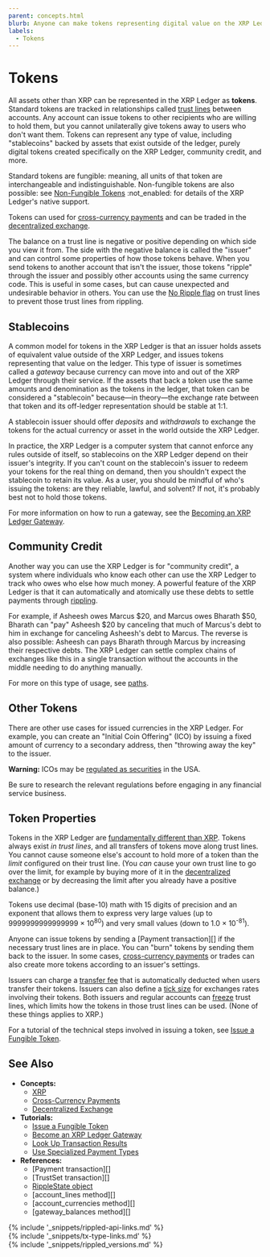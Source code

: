 ```yaml
---
parent: concepts.html
blurb: Anyone can make tokens representing digital value on the XRP Ledger.
labels:
  - Tokens
---
```

# Tokens

All assets other than XRP can be represented in the XRP Ledger as **tokens**. Standard tokens are tracked in relationships called [trust lines](trust-lines-and-issuing) between accounts. Any account can issue tokens to other recipients who are willing to hold them, but you cannot unilaterally give tokens away to users who don't want them. Tokens can represent any type of value, including "stablecoins" backed by assets that exist outside of the ledger, purely digital tokens created specifically on the XRP Ledger, community credit, and more.

Standard tokens are fungible: meaning, all units of that token are interchangeable and indistinguishable. Non-fungible tokens are also possible: see [Non-Fungible Tokens](non-fungible-tokens.html) :not_enabled: for details of the XRP Ledger's native support.

Tokens can used for [cross-currency payments](cross-currency-payments.html) and can be traded in the [decentralized exchange](decentralized-exchange.html).

The balance on a trust line is negative or positive depending on which side you view it from. The side with the negative balance is called the "issuer" and can control some properties of how those tokens behave. When you send tokens to another account that isn't the issuer, those tokens "ripple" through the issuer and possibly other accounts using the same currency code. This is useful in some cases, but can cause unexpected and undesirable behavior in others. You can use the [No Ripple flag](rippling.html) on trust lines to prevent those trust lines from rippling.


## Stablecoins

A common model for tokens in the XRP Ledger is that an issuer holds assets of equivalent value outside of the XRP Ledger, and issues tokens representing that value on the ledger. This type of issuer is sometimes called a _gateway_ because currency can move into and out of the XRP Ledger through their service. If the assets that back a token use the same amounts and denomination as the tokens in the ledger, that token can be considered a "stablecoin" because—in theory—the exchange rate between that token and its off-ledger representation should be stable at 1:1.

A stablecoin issuer should offer _deposits_ and _withdrawals_ to exchange the tokens for the actual currency or asset in the world outside the XRP Ledger.

In practice, the XRP Ledger is a computer system that cannot enforce any rules outside of itself, so stablecoins on the XRP Ledger depend on their issuer's integrity. If you can't count on the stablecoin's issuer to redeem your tokens for the real thing on demand, then you shouldn't expect the stablecoin to retain its value. As a user, you should be mindful of who's issuing the tokens: are they reliable, lawful, and solvent? If not, it's probably best not to hold those tokens.

For more information on how to run a gateway, see the [Becoming an XRP Ledger Gateway](become-an-xrp-ledger-gateway.html).


## Community Credit

Another way you can use the XRP Ledger is for "community credit", a system where individuals who know each other can use the XRP Ledger to track who owes who else how much money. A powerful feature of the XRP Ledger is that it can automatically and atomically use these debts to settle payments through [rippling](rippling.html).

For example, if Asheesh owes Marcus $20, and Marcus owes Bharath $50, Bharath can "pay" Asheesh $20 by canceling that much of Marcus's debt to him in exchange for canceling Asheesh's debt to Marcus. The reverse is also possible: Asheesh can pays Bharath through Marcus by increasing their respective debts. The XRP Ledger can settle complex chains of exchanges like this in a single transaction without the accounts in the middle needing to do anything manually.

For more on this type of usage, see [paths](paths.html). <!--{# TODO: It would be nice to be able to link to a page with more illustrative examples of community credit. #}-->


## Other Tokens

There are other use cases for issued currencies in the XRP Ledger. For example, you can create an "Initial Coin Offering" (ICO) by issuing a fixed amount of currency to a secondary address, then "throwing away the key" to the issuer.

**Warning:** ICOs may be [regulated as securities](https://www.sec.gov/oiea/investor-alerts-and-bulletins/ib_coinofferings) in the USA. <!-- SPELLING_IGNORE: ico, icos -->

Be sure to research the relevant regulations before engaging in any financial service business.


## Token Properties

Tokens in the XRP Ledger are [fundamentally different than XRP](currency-formats.html#comparison). Tokens always exist _in trust lines_, and all transfers of tokens move along trust lines. You cannot cause someone else's account to hold more of a token than the _limit_ configured on their trust line. (You _can_ cause your own trust line to go over the limit, for example by buying more of it in the [decentralized exchange](decentralized-exchange.html) or by decreasing the limit after you already have a positive balance.)

Tokens use decimal (base-10) math with 15 digits of precision and an exponent that allows them to express very large values (up to 9999999999999999 × 10<sup>80</sup>) and very small values (down to 1.0 × 10<sup>-81</sup>).

Anyone can issue tokens by sending a [Payment transaction][] if the necessary trust lines are in place. You can "burn" tokens by sending them back to the issuer. In some cases, [cross-currency payments](cross-currency-payments.html) or trades can also create more tokens according to an issuer's settings.

Issuers can charge a [transfer fee](transfer-fees.html) that is automatically deducted when users transfer their tokens. Issuers can also define a [tick size](ticksize.html) for exchanges rates involving their tokens. Both issuers and regular accounts can [freeze](freezes.html) trust lines, which limits how the tokens in those trust lines can be used. (None of these things applies to XRP.)

For a tutorial of the technical steps involved in issuing a token, see [Issue a Fungible Token](issue-a-fungible-token.html).


## See Also

- **Concepts:**
    - [XRP](xrp.html)
    - [Cross-Currency Payments](cross-currency-payments.html)
    - [Decentralized Exchange](decentralized-exchange.html)
- **Tutorials:**
    - [Issue a Fungible Token](issue-a-fungible-token.html)
    - [Become an XRP Ledger Gateway](become-an-xrp-ledger-gateway.html)
    - [Look Up Transaction Results](look-up-transaction-results.html)
    - [Use Specialized Payment Types](use-specialized-payment-types.html)
- **References:**
    - [Payment transaction][]
    - [TrustSet transaction][]
    - [RippleState object](ripplestate.html)
    - [account_lines method][]
    - [account_currencies method][]
    - [gateway_balances method][]

<!--{# common link defs #}-->
{% include '_snippets/rippled-api-links.md' %}			
{% include '_snippets/tx-type-links.md' %}			
{% include '_snippets/rippled_versions.md' %}
